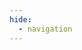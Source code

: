 ```yaml
---
hide:
  - navigation
---
```


<script language="javascript"> 
    function totop() { 
        scroll(0,0); 
    } 
</script>


<div class="iframe-container" style="margin:0px;padding:0px;overflow:hidden">
    <iframe name="iframe" onload="totop()" src="https://embed.kumu.io/b3d59a64f47bc07d82f594c808a8a6b3?scroll=1"  frameborder="0" style="overflow:hidden;overflow-x:hidden;overflow-y:hidden;height:100%;width:100%;position:absolute;left:0px;right:0px;bottom:0px" height="100%" width="100%"></iframe>
</div>




<style>
  h1 {display: none !important;}
  .md-content{padding: 0 !important;}
  article {
    margin: 0 !important;
    padding-top: 0 !important;
  }
  .iframe-container {
      position: relative;
      top: 50px; /* Décalage par défaut de 50px */
  }

  @media (min-width: 1220px) {
      .iframe-container {
          top: 100px; /* Décalage de 100px pour les écrans de largeur supérieure à 1219px */
      }
  }

  
</style>
